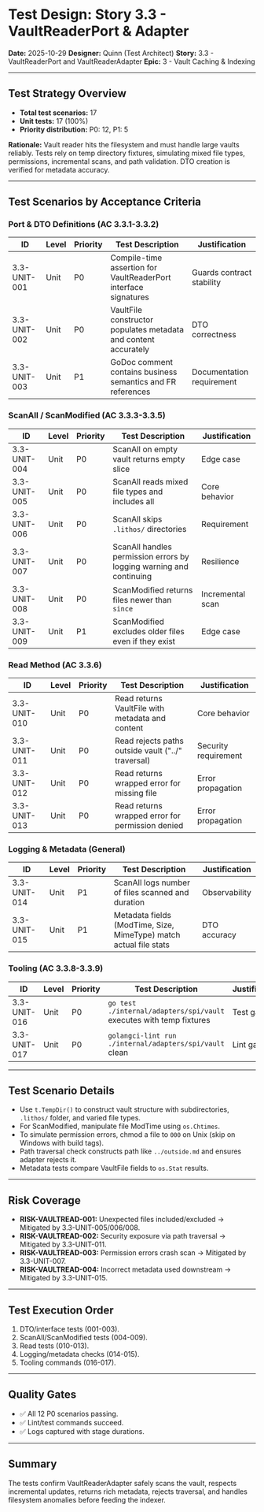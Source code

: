 # Test Design: Story 3.3 - VaultReaderPort & Adapter

**Date:** 2025-10-29
**Designer:** Quinn (Test Architect)
**Story:** 3.3 - VaultReaderPort and VaultReaderAdapter
**Epic:** 3 - Vault Caching & Indexing

---

## Test Strategy Overview

- **Total test scenarios:** 17
- **Unit tests:** 17 (100%)
- **Priority distribution:** P0: 12, P1: 5

**Rationale:** Vault reader hits the filesystem and must handle large vaults reliably. Tests rely on temp directory fixtures, simulating mixed file types, permissions, incremental scans, and path validation. DTO creation is verified for metadata accuracy.

---

## Test Scenarios by Acceptance Criteria

### Port & DTO Definitions (AC 3.3.1-3.3.2)

| ID           | Level | Priority | Test Description                                                      | Justification                                      |
| ------------ | ----- | -------- | --------------------------------------------------------------------- | -------------------------------------------------- |
| 3.3-UNIT-001 | Unit  | P0       | Compile-time assertion for VaultReaderPort interface signatures       | Guards contract stability                          |
| 3.3-UNIT-002 | Unit  | P0       | VaultFile constructor populates metadata and content accurately       | DTO correctness                                    |
| 3.3-UNIT-003 | Unit  | P1       | GoDoc comment contains business semantics and FR references           | Documentation requirement                          |

### ScanAll / ScanModified (AC 3.3.3-3.3.5)

| ID           | Level | Priority | Test Description                                                      | Justification                                      |
| ------------ | ----- | -------- | --------------------------------------------------------------------- | -------------------------------------------------- |
| 3.3-UNIT-004 | Unit  | P0       | ScanAll on empty vault returns empty slice                            | Edge case                                           |
| 3.3-UNIT-005 | Unit  | P0       | ScanAll reads mixed file types and includes all                       | Core behavior                                       |
| 3.3-UNIT-006 | Unit  | P0       | ScanAll skips `.lithos/` directories                                  | Requirement                                         |
| 3.3-UNIT-007 | Unit  | P0       | ScanAll handles permission errors by logging warning and continuing   | Resilience                                          |
| 3.3-UNIT-008 | Unit  | P0       | ScanModified returns files newer than `since`                         | Incremental scan                                    |
| 3.3-UNIT-009 | Unit  | P1       | ScanModified excludes older files even if they exist                  | Edge case                                           |

### Read Method (AC 3.3.6)

| ID           | Level | Priority | Test Description                                                      | Justification                                      |
| ------------ | ----- | -------- | --------------------------------------------------------------------- | -------------------------------------------------- |
| 3.3-UNIT-010 | Unit  | P0       | Read returns VaultFile with metadata and content                      | Core behavior                                       |
| 3.3-UNIT-011 | Unit  | P0       | Read rejects paths outside vault ("../" traversal)                   | Security requirement                                |
| 3.3-UNIT-012 | Unit  | P0       | Read returns wrapped error for missing file                           | Error propagation                                   |
| 3.3-UNIT-013 | Unit  | P0       | Read returns wrapped error for permission denied                      | Error propagation                                   |

### Logging & Metadata (General)

| ID           | Level | Priority | Test Description                                                      | Justification                                      |
| ------------ | ----- | -------- | --------------------------------------------------------------------- | -------------------------------------------------- |
| 3.3-UNIT-014 | Unit  | P1       | ScanAll logs number of files scanned and duration                     | Observability                                       |
| 3.3-UNIT-015 | Unit  | P1       | Metadata fields (ModTime, Size, MimeType) match actual file stats     | DTO accuracy                                        |

### Tooling (AC 3.3.8-3.3.9)

| ID           | Level | Priority | Test Description                                                      | Justification                                      |
| ------------ | ----- | -------- | --------------------------------------------------------------------- | -------------------------------------------------- |
| 3.3-UNIT-016 | Unit  | P0       | `go test ./internal/adapters/spi/vault` executes with temp fixtures   | Test gate                                           |
| 3.3-UNIT-017 | Unit  | P0       | `golangci-lint run ./internal/adapters/spi/vault` clean               | Lint gate                                           |

---

## Test Scenario Details

- Use `t.TempDir()` to construct vault structure with subdirectories, `.lithos/` folder, and varied file types.
- For ScanModified, manipulate file ModTime using `os.Chtimes`.
- To simulate permission errors, chmod a file to `000` on Unix (skip on Windows with build tags).
- Path traversal check constructs path like `../outside.md` and ensures adapter rejects it.
- Metadata tests compare VaultFile fields to `os.Stat` results.

---

## Risk Coverage

- **RISK-VAULTREAD-001:** Unexpected files included/excluded → Mitigated by 3.3-UNIT-005/006/008.
- **RISK-VAULTREAD-002:** Security exposure via path traversal → Mitigated by 3.3-UNIT-011.
- **RISK-VAULTREAD-003:** Permission errors crash scan → Mitigated by 3.3-UNIT-007.
- **RISK-VAULTREAD-004:** Incorrect metadata used downstream → Mitigated by 3.3-UNIT-015.

---

## Test Execution Order

1. DTO/interface tests (001-003).
2. ScanAll/ScanModified tests (004-009).
3. Read tests (010-013).
4. Logging/metadata checks (014-015).
5. Tooling commands (016-017).

---

## Quality Gates

- ✅ All 12 P0 scenarios passing.
- ✅ Lint/test commands succeed.
- ✅ Logs captured with stage durations.

---

## Summary

The tests confirm VaultReaderAdapter safely scans the vault, respects incremental updates, returns rich metadata, rejects traversal, and handles filesystem anomalies before feeding the indexer.
